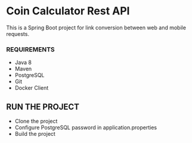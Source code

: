 # Coin Calculator Rest API

This is a Spring Boot project for link conversion between web and mobile requests.

### REQUIREMENTS
* Java 8
* Maven
* PostgreSQL
* Git
* Docker Client

## RUN THE PROJECT

- Clone the project
- Configure PostgreSQL password in application.properties
- Build the project